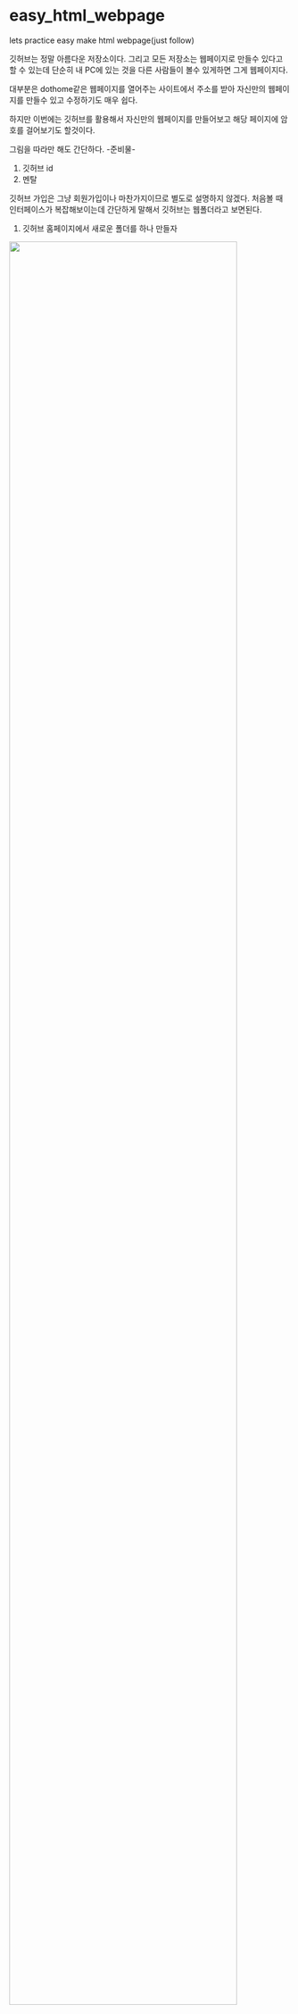 # easy_html_webpage
lets practice easy make html webpage(just follow)

깃허브는 정말 아름다운 저장소이다.
그리고 모든 저장소는 웹페이지로 만들수 있다고 할 수 있는데 단순히 내 PC에 있는 것을 다른 사람들이 볼수 있게하면 그게 웹페이지다.



대부분은 dothome같은 웹페이지를 열어주는 사이트에서 주소를 받아 자신만의 웹페이지를 만들수 있고 수정하기도 매우 쉽다.



하지만 이번에는 깃허브를 활용해서 자신만의 웹페이지를 만들어보고 해당 페이지에 암호를 걸어보기도 할것이다.



그림을 따라만 해도 간단하다.
-준비물-
1) 깃허브 id
2) 멘탈



깃허브 가입은 그냥 회원가입이나 마찬가지이므로 별도로 설명하지 않겠다. 
처음볼 때 인터페이스가 복잡해보이는데 간단하게 말해서 깃허브는 웹폴더라고 보면된다.


1) 깃허브 홈페이지에서 새로운 폴더를 하나 만들자

<kbd><img src="https://github.com/wjsxkxk1/easy_html_webpage/blob/master/makehompage/makerepository.jpg?raw=true" width="90%"></img>
</kbd>

2) 깃허브>>내가만든 폴더(repository)>>우상단 setting에서 Choose Theme를 누른다.
<img src="https://github.com/wjsxkxk1/easy_html_webpage/blob/master/makehompage/01choosetheme.jpg?raw=true" width="90%" border="1"></img>


3) 아무거나 고른다(어차피 html넣으면 없어진다)
<img src="https://github.com/wjsxkxk1/easy_html_webpage/blob/master/makehompage/02choostheme.jpg?raw=true" width="90%" border="1"></img>


 4) 다시 setting의 choose theme가 있던곳을 보면 해당 깃허브의 주소가 있는데 그걸 주소창에 복붙한다(아직 html파일을 안넣어서 아무것도 안뜨는게 정상이다.)
<img src="https://github.com/wjsxkxk1/easy_html_webpage/blob/master/makehompage/03html.jpg?raw=true" width="90%" border="1"></img>


5) 구글링으로 자신이 마음에드는 html 템플릿을 다운받아 압축을 푼다.
<img src="https://github.com/wjsxkxk1/easy_html_webpage/blob/master/makehompage/04googlling.jpg?raw=true" width="90%" border="1"></img>
<img src="https://github.com/wjsxkxk1/easy_html_webpage/blob/master/makehompage/05whatuwant.jpg?raw=true" width="90%" border="1"></img>


6) 깃허브 데스크탑을 설치한다
<img src="https://github.com/wjsxkxk1/easy_html_webpage/blob/master/makehompage/github_desktop.jpg?raw=true" width="90%" border="1"></img>


7) 만든 폴더를 열어준다
<img src="https://github.com/wjsxkxk1/easy_html_webpage/blob/master/makehompage/show in explorer.jpg?raw=true" width="90%" border="1"></img>



8) 아까 다운받은 html 템플릿을 그대로 복붙한다.
<img src="https://github.com/wjsxkxk1/easy_html_webpage/blob/master/makehompage/06pagesource.jpg?raw=true" width="90%" border="1"></img>


9) Github Desktop으로 복붙한 결과를 깃허브 서버로 push 해준다(==동기화)


1차적으로 외부에서도 접속가능한 html홈페이지가 완성됬다.


이제 index.html를 수정하여 내가 원하는 모양으로 만들어보자

1) 복붙해준 폴더에 있는 index.html를 열어준후 F12를 누른다.
<img src="https://github.com/wjsxkxk1/easy_html_webpage/blob/master/makehompage/07index_html_f12.jpg?raw=true" width="90%" border="1"></img>


2) 열린 창의 왼쪽끝의 화살표를 눌러준다.


3) 열린 페이지의 수정을 원하는곳을 클릭한다


4) f12로 열린창에 수정하고 싶은곳이 선택된다.
<img src="https://github.com/wjsxkxk1/easy_html_webpage/blob/master/makehompage/08direct_chage.jpg?raw=true" width="90%" border="1"></img>


5) 내부값을 변경한다
<img src="https://github.com/wjsxkxk1/easy_html_webpage/blob/master/makehompage/09changeresult.jpg?raw=true" width="90%" border="1"></img>


6) 좌측Ctrl(컨트롤)키와 S를 눌러 다른이름으로 저장한다.


7) 해당 파일명을 index.html로 바꾸고 원래있던 index.html를 덮어쓴다.

8)GitHub Desktop으로 폴더에서 수정된것들을 push해준다.

9) 잠시후 주소로 들어가면 수정된 홈페이지를 볼수 있다.
